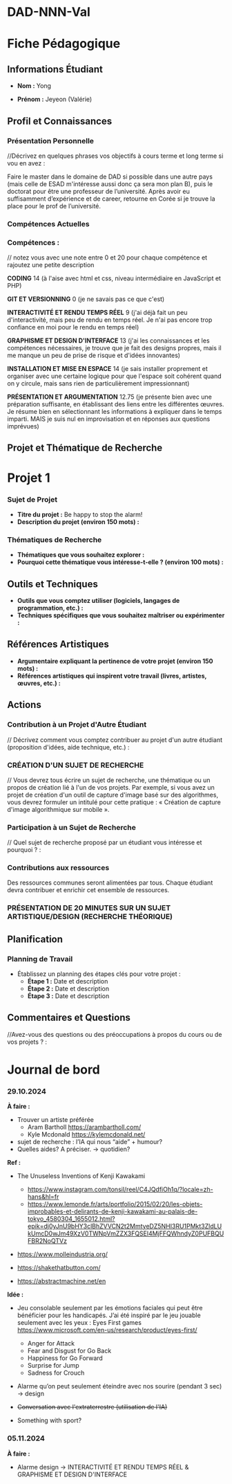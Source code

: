 # DAD-NNN-Val
 

# Fiche Pédagogique

## Informations Étudiant

- **Nom :** Yong 

- **Prénom :** Jeyeon (Valérie)

  

## Profil et Connaissances

### Présentation Personnelle

//Décrivez en quelques phrases vos objectifs à cours terme et long terme si vou en avez : 

Faire le master dans le domaine de DAD si possible dans une autre pays (mais celle de ESAD m'intéresse aussi donc ça sera mon plan B), puis le doctorat pour être une professeur de l’université. Après avoir eu suffisamment d’expérience et de career, retourne en Corée si je trouve la place pour le prof de l’université.


### Compétences Actuelles

### Compétences :

// notez vous avec une note entre 0 et 20 pour chaque compétence et rajoutez une petite description 

**CODING** 14 (à l'aise avec html et css, niveau intermédiaire en JavaScript et PHP)

**GIT ET VERSIONNING** 0 (je ne savais pas ce que c'est)

**INTERACTIVITÉ ET RENDU TEMPS RÉEL** 9 (j'ai déjà fait un peu d'interactivité, mais peu de rendu en temps réel. Je n'ai pas encore trop confiance en moi pour le rendu en temps réel)

**GRAPHISME ET DESIGN D'INTERFACE** 13 (j'ai les connaissances et les compétences nécessaires, je trouve que je fait des designs propres, mais il me manque un peu de prise de risque et d'idées innovantes)

**INSTALLATION ET MISE EN ESPACE** 14 (je sais installer proprement et organiser avec une certaine logique pour que l'espace soit cohérent quand on y circule, mais sans rien de particulièrement impressionnant)

**PRÉSENTATION ET ARGUMENTATION** 12.75 (je présente bien avec une préparation suffisante, en établissant des liens entre les différentes œuvres. Je résume bien en sélectionnant les informations à expliquer dans le temps imparti. MAIS je suis nul en improvisation et en réponses aux questions imprévues) 



## Projet et Thématique de Recherche

# Projet 1

### Sujet de Projet

- **Titre du projet :**  Be happy to stop the alarm!
- **Description du projet (environ 150 mots) :** 

### Thématiques de Recherche

- **Thématiques que vous souhaitez explorer :**   
- **Pourquoi cette thématique vous intéresse-t-elle ? (environ 100 mots) :** 

## Outils et Techniques

- **Outils que vous comptez utiliser (logiciels, langages de programmation, etc.) :**   
- **Techniques spécifiques que vous souhaitez maîtriser ou expérimenter :** 

## Références Artistiques

- **Argumentaire expliquant la pertinence de votre projet (environ 150 mots) :**   
- **Références artistiques qui inspirent votre travail (livres, artistes, œuvres, etc.) :** 





## Actions

### Contribution à un Projet d'Autre Étudiant

// Décrivez comment vous comptez contribuer au projet d'un autre étudiant (proposition d'idées, aide technique, etc.) : 

### **CRÉATION D'UN SUJET DE RECHERCHE**
// Vous devrez tous écrire un sujet de recherche, une thématique ou un propos de création lié à l'un de vos projets. Par exemple, si vous avez un projet de création d'un outil de capture d'image basé sur des algorithmes, vous devrez formuler un intitulé pour cette pratique : « Création de capture d'image algorithmique sur mobile ».

### Participation à un Sujet de Recherche

// Quel sujet de recherche proposé par un étudiant vous intéresse et pourquoi ? : 

### Contributions aux ressources

Des ressources communes seront alimentées par tous. Chaque étudiant devra contribuer et enrichir cet ensemble de ressources.

### **PRÉSENTATION DE 20 MINUTES SUR UN SUJET ARTISTIQUE/DESIGN (RECHERCHE THÉORIQUE)**



## Planification

### Planning de Travail

- Établissez un planning des étapes clés pour votre projet :
  - **Étape 1 :** Date et description   
  - **Étape 2 :** Date et description   
  - **Étape 3 :** Date et description 



## Commentaires et Questions

//Avez-vous des questions ou des préoccupations à propos du cours ou de vos projets ? : 





# Journal de bord

### 29.10.2024
**À faire :** 
- Trouver un artiste préférée
  - Aram Bartholl https://arambartholl.com/ 
  - Kyle Mcdonald https://kylemcdonald.net/ 
- sujet de recherche : l’IA qui nous “aide” + humour? 
- Quelles aides? A préciser. → quotidien? 

**Ref :** 
- The Unuseless Inventions of Kenji Kawakami 
  - https://www.instagram.com/tonsil/reel/C4JQdfiOh1q/?locale=zh-hans&hl=fr 
  - https://www.lemonde.fr/arts/portfolio/2015/02/20/les-objets-improbables-et-delirants-de-kenji-kawakami-au-palais-de-tokyo_4580304_1655012.html?epik=dj0yJnU9bHY3clBhZVVCN2t2MmtyeDZ5NHI3RU1PMkt3ZldLUkUmcD0wJm49XzV0TWNpVmZZX3FQSEl4MjFFQWhndyZ0PUFBQUFBR2NoQTVz 

- https://www.molleindustria.org/
- https://shakethatbutton.com/
- https://abstractmachine.net/en 

**Idée :** 
- Jeu consolable seulement par les émotions faciales qui peut être bénéficier pour les handicapés. J’ai été inspiré par le jeu jouable seulement avec les yeux : Eyes First games https://www.microsoft.com/en-us/research/product/eyes-first/ 
  - Anger for Attack
  - Fear and Disgust for Go Back
  - Happiness for Go Forward
  - Surprise for Jump
  - Sadness for Crouch

- Alarme qu’on peut seulement éteindre avec nos sourire (pendant 3 sec) → design 
- ~~Conversation avec l'extraterrestre (utilisation de l'IA)~~ 
- Something with sport?



### 05.11.2024
**À faire :** 
- Alarme design → INTERACTIVITÉ ET RENDU TEMPS RÉEL & GRAPHISME ET DESIGN D'INTERFACE



